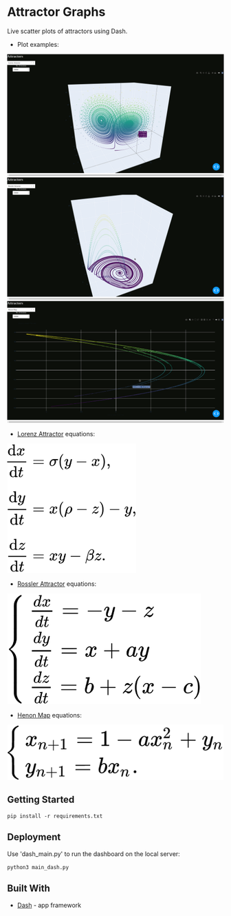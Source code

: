 # Attractor Graphs
Live scatter plots of attractors using Dash.

* Plot examples:
<img align="below" src="img/lorenz.png">
<img align="below" src="img/rossler.png">
<img align="below" src="img/henon.png">

* [Lorenz Attractor](https://en.wikipedia.org/wiki/Lorenz_system/) equations:
<img align="below" width="300" height="300" src="img/lorenz_eqs.png">

* [Rossler Attractor](https://en.wikipedia.org/wiki/R%C3%B6ssler_attractor) equations:
<img align="below" src="img/rossler_eqs.png">

* [Henon Map](https://en.wikipedia.org/wiki/H%C3%A9non_map) equations:
<img align="below" src="img/henon_eqs.png">

## Getting Started
```
pip install -r requirements.txt
```

## Deployment
Use 'dash_main.py' to run the dashboard on the local server:
```
python3 main_dash.py
```

## Built With

* [Dash](https://plotly.com/dash/) - app framework



